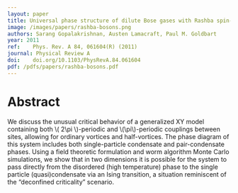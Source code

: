 ```yaml
---
layout: paper
title: Universal phase structure of dilute Bose gases with Rashba spin-orbit coupling
image: /images/papers/rashba-bosons.png
authors: Sarang Gopalakrishnan, Austen Lamacraft, Paul M. Goldbart
year: 2011
ref: 	Phys. Rev. A 84, 061604(R) (2011)
journal: Physical Review A
doi: 	doi.org/10.1103/PhysRevA.84.061604
pdf: /pdfs/papers/rashba-bosons.pdf
---
```


# Abstract

We discuss the unusual critical behavior of a generalized XY model containing both \\( 2\pi \\)-periodic and \\(\pi\\)-periodic couplings between sites, allowing for ordinary vortices and half-vortices. The phase diagram of this system includes both single-particle condensate and pair-condensate phases. Using a field theoretic formulation and worm algorithm Monte Carlo simulations, we show that in two dimensions it is possible for the system to pass directly from the disordered (high temperature) phase to the single particle (quasi)condensate via an Ising transition, a situation reminiscent of the “deconfined criticality” scenario.
